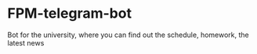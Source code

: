 # FPM-telegram-bot
Bot for the university, where you can find out the schedule, homework, the latest news
